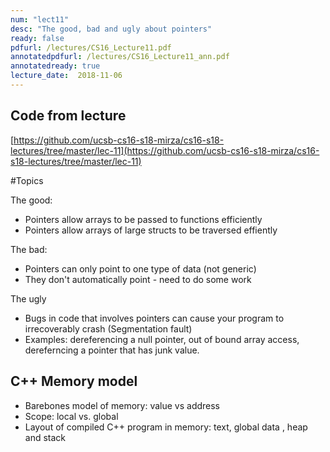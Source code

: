 ```yaml
---
num: "lect11"
desc: "The good, bad and ugly about pointers"
ready: false
pdfurl: /lectures/CS16_Lecture11.pdf
annotatedpdfurl: /lectures/CS16_Lecture11_ann.pdf
annotatedready: true
lecture_date:  2018-11-06
---
```


## Code from lecture
[https://github.com/ucsb-cs16-s18-mirza/cs16-s18-lectures/tree/master/lec-11](https://github.com/ucsb-cs16-s18-mirza/cs16-s18-lectures/tree/master/lec-11)

#Topics

The good:

* Pointers allow arrays to be passed to functions efficiently
* Pointers allow arrays of large structs to be traversed effiently

The bad:

* Pointers can only point to one type of data (not generic)
* They don't automatically point - need to do some work

The ugly

* Bugs in code that involves pointers can cause your program to irrecoverably crash (Segmentation fault)
* Examples: dereferencing a null pointer, out of bound array access, dereferncing a pointer that has junk value.

## C++ Memory model
* Barebones model of memory: value vs address
* Scope: local vs. global
* Layout of compiled C++ program in memory: text, global data , heap and stack